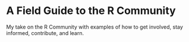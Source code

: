 # A Field Guide to the R Community

My take on the R Community with examples of how to get involved, stay informed, contribute, and learn.
